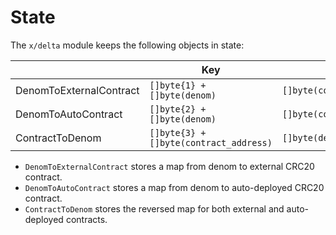 <!--
order: 2
-->

# State

The `x/delta` module keeps the following objects in state:

|                         | Key                                    | Value                      |
| ----------------------- | -------------------------------------- | -------------------------- |
| DenomToExternalContract | `[]byte{1} + []byte(denom)`            | `[]byte(contract_address)` |
| DenomToAutoContract     | `[]byte{2} + []byte(denom)`            | `[]byte(contract_address)` |
| ContractToDenom         | `[]byte{3} + []byte(contract_address)` | `[]byte(denom)`            |

- `DenomToExternalContract` stores a map from denom to external CRC20 contract.
- `DenomToAutoContract` stores a map from denom to auto-deployed CRC20 contract.
- `ContractToDenom` stores the reversed map for both external and auto-deployed contracts.
